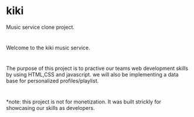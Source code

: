 # kiki
Music service clone project.
#
#
#
Welcome to the kiki music service.
#
#
The purpose of this project is to practive our teams web development skills by using HTML,CSS and javascript.
we will also be implementing a data base for personalized profiles/playlist.
#
*note: this project is not for monetization. It was built strickly for showcasing our skills as developers.
